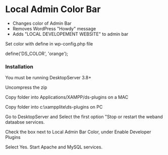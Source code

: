 # Local Admin Color Bar

* Changes color of Admin Bar
* Removes WordPress "Howdy" message
* Adds "LOCAL DEVELOPEMENT WEBSITE" to admin bar

Set color with define in wp-config.php file

define('DS_COLOR', 'orange');

### Installation

You must be running DesktopServer 3.8+

Uncompress the zip

Copy folder into Applications/XAMPP/ds-plugins on a MAC

Copy folder into c:\xampplite\ds-plugins on PC

Go to DesktopServer and Select the first option "Stop or restart the weband dataabse services.

Check the box next to Local Admin Bar Color, under Enable Developer Plugins

Select Yes. Start Apache and MySQL services.
